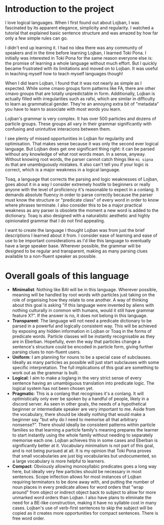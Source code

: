 # Introduction to the project

I love logical languages. When I first found out about Lojban, I was fascinated by its apparent elegance, simplicity and regularity. I watched a tutorial that explained basic sentence structure and was amazed by how far only a few simple rules can go.

I didn't end up learning it. I had no idea there was any community of speakers and in the time before learning Lojban, I learned Toki Pona. I initially was interested in Toki Pona for the same reason everyone else is: the promise of learning a whole language without much effort. But I quickly became frustrated with its limitations and moved on to Lojban. It was useful in teaching myself how to teach myself languages though!

When I did learn Lojban, I found that it was not nearly as simple as I expected. While some cmavo groups form patterns like FA, there are other cmavo groups that are totally unpredictable in form. Additionally, Lojban is actually filled with irregularities such as rafsi, which are similar in difficulty to learn as grammatical gender. They're an annoying extra bit of "metadata" you have to learn to associate with most words you learn.

Lojban's grammar is very complex. It has over 500 particles and dozens of particle groups. These groups all vary in their grammar significantly with confusing and unintuitive interacions between them.

I see plenty of missed opportunities in Lojban for regularity and optimisation. That makes sense because it was only the second ever logical language. But Lojban does get one significant thing right: it can be parsed without any knowledge of what root words mean. In a sense, anyway. Without knowing root words, the parser cannot catch things like `mi sipna do` that are unambiguously mistakes. It also can't tell you if your logic is correct, which is a major weakness in a logical language.

Toaq, a language that corrects the parsing and logic weaknesses of Lojban, goes about it in a way I consider extremely hostile to beginners or really anyone with the level of proficiency it's reasonable to expect in a conlang. It demands absolute fluency in order to parse correctly because the parser must know the structure or "predicate class" of every word in order to know where phrases terminate. I also consider this to be a major practical weakness as any parser is obsolete the moment a new word is added to the dictionary. Toaq is also designed with a naturalistic aesthetic and highly opinionated grammar that I do not find appealing.

I want to create the language I thought Lojban was from just the brief descriptions I learned about it from. I consider ease of learning and ease of use to be important considerations as I'd like this language to eventually have a large speaker base. Wherever possible, the grammar will be designed to be regular and transparent, making as many parsing clues available to a non-fluent speaker as possible.

# Overall goals of this language
* **Minimalist**: Nothing like BAI will be in this language. Wherever possible, meaning will be handled by root words with particles just taking on the role of organising how they relate to one another. A way of thinking about this goal is asking "if this language were invented by aliens with nothing culturally in common with humans, would it still have grammar feature X?". If the answer is no, it does not belong in this language.
* **Transparent**: The language will not need a predicate dictionary to be parsed in a powerful and logically consistent way. This will be achieved by exposing any hidden information in Lojban or Toaq in the forms of predicate words. Particle classes will be instantly recognisable as they are in Eberban. Hopefully, even the way that particles change a sentence's structure could be encoded in particle form, giving further parsing clues to non-fluent users.
* **Uniform**: I am planning for nouns to be a special case of subclauses. Ideally as many particles as possible will just start subclauses with some specific interpretation. The full implications of this goal are something to work out as the grammar is built.
* **Logical**: I aim to make a loglang in the very strict sense of every sentence having an umambiguous translation into predicate logic. The logical system has not been chosen yet.
* **Pragmatic**: This is a conlang that recognises it's a conlang. It will optimistically only ever be spoken by a handful of people, likely in a discord server. As seen in other goals, the needs of a hypothetical beginner or intermediate speaker are very important to me. Aside from the vocabulary, there should be ideally *nothing* that would make a beginner say "but why do I need to memorise all that arbitrary nonsense?". There should ideally be consistent patterns within particle families so that learning a particle family's meaning prepares the learner to start instantly using the whole family without needing to separately memorise each one. Lojban achieves this in some cases and Eberban is significantly better at it. Vocabulary minimalism is not part of this goal, and is not being pursued at all. It is my opinion that Toki Pona proves that small vocabularies are just big vocabularies but undocumented, so a large vocabulary is more helpful to learners.
* **Compact**: Obviously allowing monosyllabic predicates goes a long way here, but ideally very few particles should be necessary in most sentences. Scope inflection allows for most instances of Lojban requiring terminators to be done away with, and putting the number of noun places in every predicate allows for word orders that "wrap around" from object or indirect object back to subject to allow for more unmarked word orders than Lojban. I also have plans to eliminate the need for a BE-like construction, making it have no syllable cost in many cases. Lojban's use of verb-first sentences to skip the subject will be copied as it creates more opportunities for compact sentences. There is free word order.